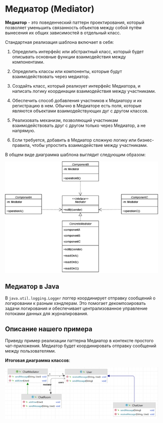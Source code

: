 # Медиатор (Mediator)

**Медиатор** - это поведенческий паттерн проектирования, который позволяет уменьшить связанность объектов между собой
путём вынесения их общих зависимостей в отдельный класс.

Стандартная реализация шаблона включает в себя:

1. Определить интерфейс или абстрактный класс, который будет описывать основные функции взаимодействия между
   компонентами.

2. Определить классы или компоненты, которые будут взаимодействовать через медиатор.

3. Создайть класс, который реализует интерфейс Медиатора, и написать логику координации взаимодействия между
   участниками.

4. Обеспечить способ добавления участников к Медиатору и их регистрацию в нем. Обычно в Медиаторе есть поля, которые
   являются объектами взаимодействующих дуг с другом классов.

5. Реализовать механизм, позволяющий участникам взаимодействовать друг с другом только через Медиатор, а не напрямую.

6. Если требуется, добавить в Медиатор сложную логику или бизнес-правила, чтобы упростить взаимодействие между
   участниками.

В общем виде диаграмма шаблона выглядит следующим образом:

![](images/Mediator.png)

## Медиатор в Java

В `java.util.logging.Logger` логгер координирует отправку сообщений о логировании к разным хэндлерам. Это помогает
декомпозировать задачи логирования и обеспечивает централизованное управление потоками данных для журналирования.

## Описание нашего примера

Приведу пример реализации паттерна Медиатор в контексте простого чат-приложения. Медиатор будет координировать
отправку сообщений между пользователями.

**Итоговая диаграмма классов**:

![](images/classes.png)